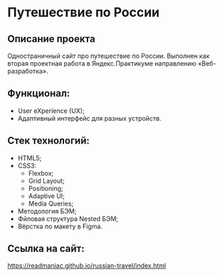 # Путешествие по России

## Описание проекта

Одностраничный сайт про путешествие по России. Выполнен как вторая проектная работа в Яндекс.Практикуме направлению «Веб-разработка».

## Функционал:
- User eXperience (UX);
- Адаптивный интерфейс для разных устройств.

## Стек технологий:
- HTML5;
- CSS3:
  - Flexbox;
  - Grid Layout;
  - Positioning;
  - Adaptive UI;
  - Media Queries;
- Методология БЭМ;
- Фйловая структура Nested БЭМ;
- Вёрстка по макету в Figma.

## Ссылка на сайт:
https://readmaniac.github.io/russian-travel/index.html

